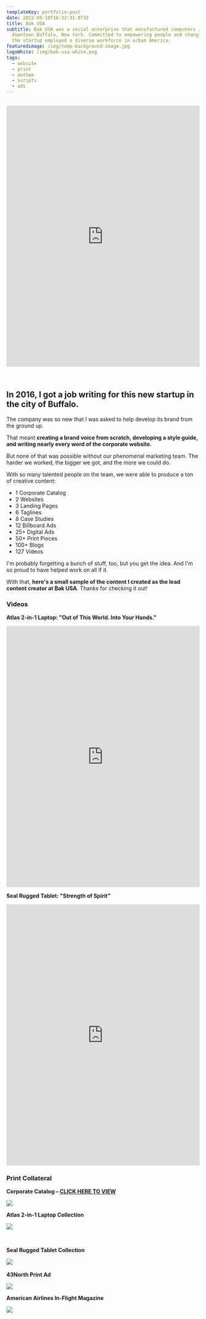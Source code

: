 ```yaml
---
templateKey: portfolio-post
date: 2022-05-10T16:32:31.073Z
title: Bak USA
subtitle: Bak USA was a social enterprise that manufactured computers in
  downtown Buffalo, New York. Committed to empowering people and changing lives,
  the startup employed a diverse workforce in urban America.
featuredimage: /img/temp-background-image.jpg
logoWhite: /img/bak-usa-white.png
tags:
  - website
  - print
  - anthem
  - scripts
  - ads
---
```

![]()

<iframe width="100%" height="681" src="https://www.youtube.com/embed/SHVSGz_Nmrw" title="YouTube video player" frameborder="0" allow="accelerometer; autoplay; clipboard-write; encrypted-media; gyroscope; picture-in-picture" allowfullscreen></iframe></p>

<br>

## In 2016, I got a job writing for this new startup in the city of Buffalo.

The company was so new that I was asked to help develop its brand from the ground up. 

That meant **creating a brand voice from scratch, developing a style guide, and writing nearly every word of the corporate website.** 

But none of that was possible without our phenomenal marketing team. The harder we worked, the bigger we got, and the more we could do. 

With so many talented people on the team, we were able to produce a ton of creative content:

* 1 Corporate Catalog
* 2 Websites
* 3 Landing Pages
* 6 Taglines
* 8 Case Studies
* 12 Billboard Ads
* 25+ Digital Ads
* 50+ Print Pieces
* 100+ Blogs
* 127 Videos

I'm probably forgetting a bunch of stuff, too, but you get the idea. And I'm so proud to have helped work on all if it. 

With that, **here's a small sample of the content I created as the lead content creator at Bak USA**. Thanks for checking it out! 

### Videos

**Atlas 2-in-1 Laptop: "Out of This World. Into Your Hands."</p>**

<iframe width="100%" height="681" src="https://www.youtube.com/embed/u7g7twDL8hk" title="YouTube video player" frameborder="0" allow="accelerometer; autoplay; clipboard-write; encrypted-media; gyroscope; picture-in-picture" allowfullscreen></iframe></p>

**Seal Rugged Tablet: "Strength of Spirit"</p>**

<iframe width="100%" height="681" src="https://www.youtube.com/embed/CFdfz1vOBoY" title="YouTube video player" frameborder="0" allow="accelerometer; autoplay; clipboard-write; encrypted-media; gyroscope; picture-in-picture" allowfullscreen></iframe></p>

### Print Collateral

**Corporate Catalog – [CLICK HERE TO VIEW](https://drive.google.com/drive/u/0/search?q=bak%20usa)**

![](/img/bak-usa-print.jpg)



**Atlas 2-in-1 Laptop Collection**

![](/img/thumbsupstudio-bakusa-print-atlas-white.jpg)

<br>

**Seal Rugged Tablet Collection**

![](/img/thumbsupstudio-bakusa-print-seal-white.jpg)
<br>
<br>
**43North Print Ad**

![](/img/bakusa-43n-ad2017.jpg)

**American Airlines In-Flight Magazine**

![](/img/bakusa-americanairlinesad-print-share.jpg)